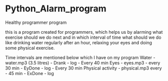 # Python_Alarm_program
Healthy programmer program

this is a program created for programmers, which helps us by alarming what exercise should we do next and in which interval of time what should we do like drinking water regularly after an hour, relaxing your eyes and doing some physical exercise.

Time intervals are mentioned below which I have on my program
Water - water.mp3 (3.5 litres) - Drank - log - Every 40 min
Eyes - eyes.mp3 - every 30 min - EyDone - log - Every 30 min
Physical activity - physical.mp3 every - 45 min - ExDone - log
